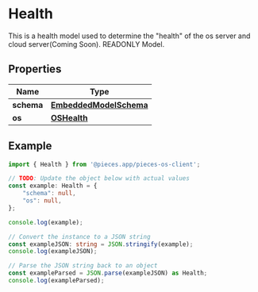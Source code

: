 
# Health

This is a health model used to determine the \"health\" of the os server and cloud server(Coming Soon). READONLY Model.

## Properties

Name | Type
------------ | -------------
**schema** | [**EmbeddedModelSchema**](EmbeddedModelSchema)
**os** | [**OSHealth**](OSHealth)

## Example

```typescript
import { Health } from '@pieces.app/pieces-os-client';

// TODO: Update the object below with actual values
const example: Health = {
    "schema": null,
    "os": null,
};

console.log(example);

// Convert the instance to a JSON string
const exampleJSON: string = JSON.stringify(example);
console.log(exampleJSON);

// Parse the JSON string back to an object
const exampleParsed = JSON.parse(exampleJSON) as Health;
console.log(exampleParsed);
```



